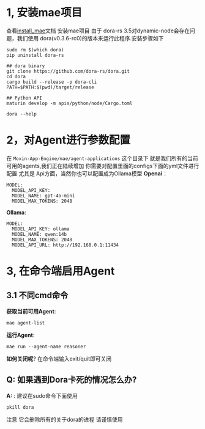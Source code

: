 # 1, 安装mae项目
查看[install_mae](install_mae.md)文档 安装mae项目
由于 dora-rs 3.5对dynamic-node会存在问题，我们使用 dora(v0.3.6-rc0)的版本来运行此程序.安装步骤如下
~~~
sudo rm $(which dora)
pip uninstall dora-rs

## dora binary
git clone https://github.com/dora-rs/dora.git
cd dora
cargo build --release -p dora-cli
PATH=$PATH:$(pwd)/target/release

## Python API
maturin develop -m apis/python/node/Cargo.toml

dora --help
~~~


# 2，对Agent进行参数配置
在 `Moxin-App-Engine/mae/agent-applications` 这个目录下 就是我们所有的当前可用的agents,我们正在陆续增加
你需要对配置里面的configs下面的yml文件进行配置
尤其是 Api方面，当然你也可以配置成为Ollama模型
**Openai**：
~~~
MODEL:
  MODEL_API_KEY:  
  MODEL_NAME: gpt-4o-mini
  MODEL_MAX_TOKENS: 2048
~~~
**Ollama**:
~~~
MODEL:
  MODEL_API_KEY: ollama
  MODEL_NAME: qwen:14b
  MODEL_MAX_TOKENS: 2048
  MODEL_API_URL: http://192.168.0.1:11434
~~~

# 3, 在命令端启用Agent

## 3.1 不同cmd命令

**获取当前可用Agent**:
~~~ /shell
mae agent-list
~~~ 

**运行Agent**:
~~~ /shell
mae run --agent-name reasoner
~~~
**如何关闭呢**? 
在命令端输入exit/quit即可关闭



## Q: 如果遇到Dora卡死的情况怎么办? 
**A:** :  建议在sudo命令下面使用 
~~~
pkill dora 
~~~
注意 它会删除所有的关于dora的进程 请谨慎使用



